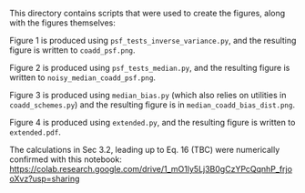 This directory contains scripts that were used to create the figures, along with the figures themselves:

Figure 1 is produced using `psf_tests_inverse_variance.py`, and the resulting figure is written to `coadd_psf.png`.

Figure 2 is produced using `psf_tests_median.py`, and the resulting figure is written to `noisy_median_coadd_psf.png`.

Figure 3 is produced using `median_bias.py` (which also relies on utilities in `coadd_schemes.py`) and the resulting figure is in `median_coadd_bias_dist.png`.

Figure 4 is produced using `extended.py`, and the resulting figure is written to `extended.pdf`.


The calculations in Sec 3.2, leading up to Eq. 16 (TBC) were numerically confirmed with this notebook:
https://colab.research.google.com/drive/1_mO1ly5Lj3B0gCzYPcQqnhP_frjooXvz?usp=sharing
